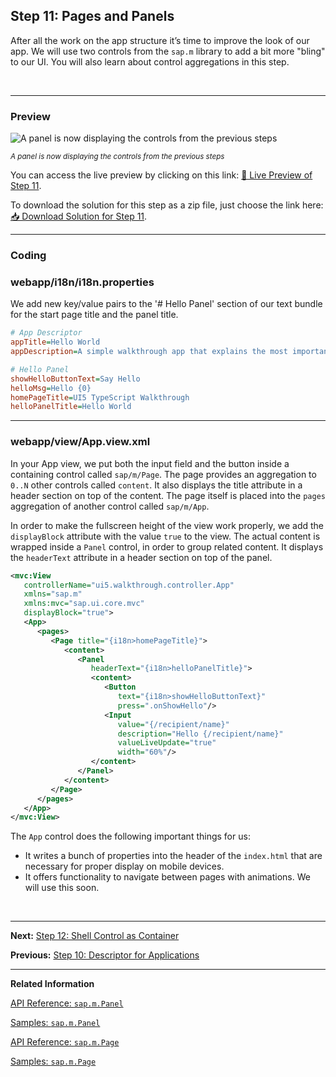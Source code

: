 ## Step 11: Pages and Panels

After all the work on the app structure it’s time to improve the look of our app. We will use two controls from the `sap.m` library to add a bit more "bling" to our UI. You will also learn about control aggregations in this step.

&nbsp;

***

### Preview

![](https://sdk.openui5.org/docs/topics/loio97feb5417c89462ead5b4259f3ecfd47_LowRes.png "A panel is now displaying the controls from the previous steps")  

<sup>*A panel is now displaying the controls from the previous steps*</sup>

You can access the live preview by clicking on this link: [🔗 Live Preview of Step 11](https://sap-samples.github.io/ui5-typescript-walkthrough/step-11/index-cdn.html).

To download the solution for this step as a zip file, just choose the link here: [📥 Download Solution for Step 11](https://sap-samples.github.io/ui5-typescript-walkthrough/ui5-typescript-walkthrough-step-11.zip).
***

### Coding

### webapp/i18n/i18n.properties

We add new key/value pairs to the '# Hello Panel' section of our text bundle for the start page title and the panel title.

```ini
# App Descriptor
appTitle=Hello World
appDescription=A simple walkthrough app that explains the most important concepts of UI5

# Hello Panel
showHelloButtonText=Say Hello
helloMsg=Hello {0}
homePageTitle=UI5 TypeScript Walkthrough
helloPanelTitle=Hello World
```
***

### webapp/view/App.view.xml

In your App view, we put both the input field and the button inside a containing control called `sap/m/Page`. The page provides an aggregation to `0..N` other controls called `content`. It also displays the title attribute in a header section on top of the content. The page itself is placed into the `pages` aggregation of another control called `sap/m/App`.

In order to make the fullscreen height of the view work properly, we add the `displayBlock` attribute with the value `true` to the view. The actual content is wrapped inside a `Panel` control, in order to group related content. It displays the `headerText` attribute in a header section on top of the panel.

```xml
<mvc:View
   controllerName="ui5.walkthrough.controller.App"
   xmlns="sap.m"
   xmlns:mvc="sap.ui.core.mvc"
   displayBlock="true">
   <App>
      <pages>
         <Page title="{i18n>homePageTitle}">
            <content>
               <Panel
                  headerText="{i18n>helloPanelTitle}">
                  <content>
                     <Button
                        text="{i18n>showHelloButtonText}"
                        press=".onShowHello"/>
                     <Input
                        value="{/recipient/name}"
                        description="Hello {/recipient/name}"
                        valueLiveUpdate="true"
                        width="60%"/>
                  </content>
               </Panel>
            </content>
         </Page>
      </pages>
   </App>
</mvc:View>

```

The `App` control does the following important things for us:
-   It writes a bunch of properties into the header of the `index.html` that are necessary for proper display on mobile devices.
-   It offers functionality to navigate between pages with animations. We will use this soon.

&nbsp;

***

**Next:** [Step 12: Shell Control as Container](../12/README.md "Now we use a shell control as container for our app and use it as our new root element. The shell takes care of visual adaptation of the application to the device’s screen size by introducing a so-called letterbox on desktop screens.")

**Previous:** [Step 10: Descriptor for Applications](../10/README.md "All application-specific configuration settings will now further be put in a separate descriptor file called manifest.json. This clearly separates the application coding from the configuration settings and makes our app even more flexible. For example, all SAP Fiori applications are realized as components and come with a descriptor file in order to be hosted in the SAP Fiori launchpad.")

***

**Related Information**  

[API Reference: `sap.m.Panel`](https://sdk.openui5.org/api/sap.m.Panel)

[Samples: `sap.m.Panel` ](https://sdk.openui5.org/entity/sap.m.Panel)

[API Reference: `sap.m.Page`](https://sdk.openui5.org/api/sap.m.Page)

[Samples: `sap.m.Page` ](https://sdk.openui5.org/entity/sap.m.Page)